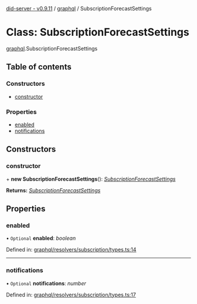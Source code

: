 [did-server - v0.9.11](../README.md) / [graphql](../modules/graphql.md) / SubscriptionForecastSettings

# Class: SubscriptionForecastSettings

[graphql](../modules/graphql.md).SubscriptionForecastSettings

## Table of contents

### Constructors

- [constructor](graphql.subscriptionforecastsettings.md#constructor)

### Properties

- [enabled](graphql.subscriptionforecastsettings.md#enabled)
- [notifications](graphql.subscriptionforecastsettings.md#notifications)

## Constructors

### constructor

\+ **new SubscriptionForecastSettings**(): [*SubscriptionForecastSettings*](graphql.subscriptionforecastsettings.md)

**Returns:** [*SubscriptionForecastSettings*](graphql.subscriptionforecastsettings.md)

## Properties

### enabled

• `Optional` **enabled**: *boolean*

Defined in: [graphql/resolvers/subscription/types.ts:14](https://github.com/Puzzlepart/did/blob/dev/server/graphql/resolvers/subscription/types.ts#L14)

___

### notifications

• `Optional` **notifications**: *number*

Defined in: [graphql/resolvers/subscription/types.ts:17](https://github.com/Puzzlepart/did/blob/dev/server/graphql/resolvers/subscription/types.ts#L17)
